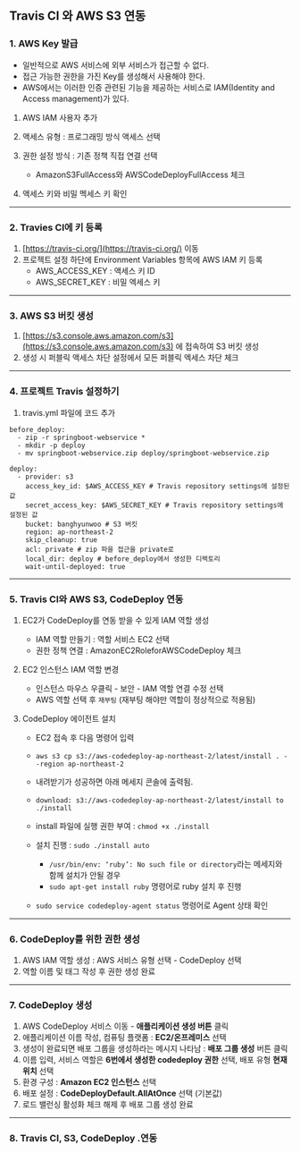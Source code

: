 ## Travis CI 와 AWS S3 연동

### 1. AWS Key 발급

* 일반적으로 AWS 서비스에 외부 서비스가 접근할 수 없다.
* 접근 가능한 권한을 가진 Key를 생성해서 사용해야 한다.
* AWS에서는 이러한 인증 관련된 기능을 제공하는 서비스로 IAM(Identity and Access management)가 있다.

1. AWS IAM 사용자 추가
2. 액세스 유형 : 프로그래밍 방식 액세스 선택
3. 권한 설정 방식 : 기존 정책 직접 연결 선택
   * AmazonS3FullAccess와 AWSCodeDeployFullAccess 체크

4. 액세스 키와 비밀 멕세스 키 확인

---

### 2. Travies CI에 키 등록

1. [https://travis-ci.org/](https://travis-ci.org/) 이동
2. 프로젝트 설정 하단에 Environment Variables 항목에 AWS IAM 키 등록
   * AWS_ACCESS_KEY : 액세스 키 ID
   * AWS_SECRET_KEY : 비밀 엑세스 키

---

### 3. AWS S3 버킷 생성

1. [https://s3.console.aws.amazon.com/s3](https://s3.console.aws.amazon.com/s3) 에 접속하여 S3 버킷 생성
2. 생성 시 퍼블릭 액세스 차단 설정에서 모든 퍼블릭 엑세스 차단 체크

---

### 4. 프로젝트 Travis 설정하기

1. travis.yml 파일에 코드 추가

```
before_deploy:
  - zip -r springboot-webservice *
  - mkdir -p deploy
  - mv springboot-webservice.zip deploy/springboot-webservice.zip

deploy:
  - provider: s3
    access_key_id: $AWS_ACCESS_KEY # Travis repository settings에 설정된 값
    secret_access_key: $AWS_SECRET_KEY # Travis repository settings에 설정된 값
    bucket: banghyunwoo # S3 버킷
    region: ap-northeast-2
    skip_cleanup: true
    acl: private # zip 파을 접근을 private로
    local_dir: deploy # before_deploy에서 생성한 디렉토리
    wait-until-deployed: true
```

---

### 5. Travis CI와 AWS S3, CodeDeploy 연동

1. EC2가 CodeDeploy를 연동 받을 수 있게 IAM 역할 생성
   * IAM 역할 만들기 : 역할 서비스 EC2 선택
   * 권한 정책 연결 : AmazonEC2RoleforAWSCodeDeploy 체크

2. EC2 인스턴스 IAM 역할 변경
   * 인스턴스 마우스 우클릭 - 보안 - IAM 역할 연결 수정 선택
   * AWS 역할 선택 후 `재부팅` (재부팅 해야만 역할이 정상적으로 적용됨)

3. CodeDeploy 에이전트 설치

   * EC2 접속 후 다음 명령어 입력
   * `aws s3 cp s3://aws-codedeploy-ap-northeast-2/latest/install . --region ap-northeast-2`
   * 내려받기가 성공하면 아래 메세지 콘솔에 출력됨.
   * `download: s3://aws-codedeploy-ap-northeast-2/latest/install to ./install`

   * install 파일에 실행 권한 부여 : `chmod +x ./install`
   * 설치 진행 : `sudo ./install auto`
     * `/usr/bin/env: ‘ruby’: No such file or directory`라는 메세지와 함께 설치가 안될 경우
     * `sudo apt-get install ruby` 명령어로 ruby 설치 후 진행

   * `sudo service codedeploy-agent status` 명령어로 Agent 상태 확인

---

### 6. CodeDeploy를 위한 권한 생성

1.  AWS IAM  역할 생성 : AWS 서비스 유형 선택 - CodeDeploy 선택
2. 역할 이름 및 태그 작성 후 권한 생성 완료

---

### 7. CodeDeploy 생성

1. AWS CodeDeploy 서비스 이동 - **애플리케이션 생성 버튼** 클릭
2. 애플리케이션 이름 작성, 컴퓨팅 플랫폼 : **EC2/온프레미스** 선택
3. 생성이 완료되면 배포 그룹을 생성하라는 메시지 나타남 : **배포 그룹 생성** 버튼 클릭
4. 이름 입력, 서비스 역할은 **6번에서 생성한 codedeploy 권한** 선택, 배포 유형 **현재 위치** 선택
5. 환경 구성 : **Amazon EC2 인스턴스** 선택
6. 배포 설정 : **CodeDeployDefault.AllAtOnce** 선택 (기본값)
7. 로드 밸런싱 활성화 체크 해제 후 배포 그룹 생성 완료

---

### 8. Travis CI, S3, CodeDeploy .연동

